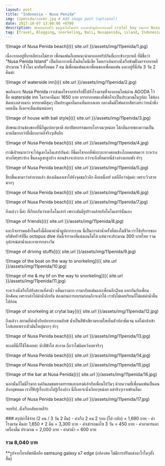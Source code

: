 ```yaml
---
layout: post
title: "Indonesia - Nusa Penida"
img: 11penida/cover.jpg # Add image post (optional)
date: 2017-10-07 13:00:00 +0700
description: พักผ่อนย่อนใจ ชมภูเขาไดโนเสาร์ และดำน้ำดูปลากระเบนที่ crytal bay บนเกาะ Nusa Penida
tag: [Travel, Blogging, snorkeling, Bali, Nusapenida, island, Indonesia]
---
```


![Image of Nusa Penida beach]({{ site.url }}/assets/img/11penida/1.jpg)

<p class="thai">
เนื่องจากอยู่ที่บาหลีทะเลไม่สวย เพื่อนแฟนก็เลยแนะนำมาออกทริปกันที่เกาะข้างๆบาหลี ที่มีชื่อว่า "Nusa Penida Island" เป็นอีกเกาะหนึ่งในอินโดนีเซีย โดยเราเดินทางนั่งเรือข้ามฝั่งมาจากบาหลี ประมาณ 1 ชั่วโมง มากันทั้งหมด 7 คน มีเพื่อนแฟนและเพื่อนของเพื่อนแฟน และอยู่ที่นี่กัน 3 วัน 2 คืนค่ะ  
</p>

<p class="english hide">

</p>

![Image of waterside inn]({{ site.url }}/assets/img/11penida/2.jpg)
<p class="thai">
พอถึงเกาะ Nusa Penida เราเช่ามอไซจากท่าเรือขี่ไปยังโรงแรมที่จองออนไลน์ผ่าน AGODA ไว้ ชื่อ waterside inn ในราคาคืนละ 1650 บาท บรรยากาศของที่พักก็จะเป็นประมาณในรูปค่ะ ได้ห้องติดทะเลสวยมาก บรรยาศดีสุดๆ เปิดประตูมาก็มองเห็นทะเลเลย กลางคืนมีไฟหลากสีตรงสระว่ายน้ำพึ่งเคยเห็น ก็เลยจะตื่นเต้นหน่อยๆ
</p>

<p class="english hide">

</p>

![Image of house with bali style]({{ site.url }}/assets/img/11penida/3.jpg)
<p class="thai">
ลักษณะบ้านช่องของที่นี่ก็ดูแปลกๆตาดี สถาปัตยกรรมแบบโบราณๆหน่อย ได้กลิ่นอายของความเป็นบาหลีมากกว่าที่เมืองบาหลีจริงๆเสียอีก

![Image of Nusa Penida beach]({{ site.url }}/assets/img/11penida/4.jpg)
<p class="thai">
เรามีเป้าหมายว่าจะไปดูเขาไดโนเสาร์กันค่ะ ก็ขี่มอไซจากที่พักระยะทางค่อนข้างไกลพอสมควร ระหว่างทางก็ขรุขระบ้าง ขึ้นลงภูเขาสูงบ้าง ค่อนข้างจะลำบาก กว่าจะถึงที่หมายนี่ช่วงล่างแทบพัง ฮ่าๆ

![Image of Nusa Penida beach]({{ site.url }}/assets/img/11penida/5.jpg)
<p class="thai">
ขี่รถขึ้นเขามาว่าลำบากแล้ว ต้องเดินลงเขาไปยังจุดชมวิวอีก คือเหนื่อย! แต่ก็ถือว่าคุ้มค่ะ เพราะวิวสวยมากๆ

![Image of Nusa Penida beach]({{ site.url }}/assets/img/11penida/6.jpg)

![Image of Nusa Penida beach]({{ site.url }}/assets/img/11penida/7.jpg)
<p class="thai">
ถึงแล้วว นี่ค่ะ ที่เรียกกันว่าเขาไดโนเสาร์ เพราะมันมีรูปร่างคล้ายกับไดโนเสาร์นั่นเอง

![Image of friends]({{ site.url }}/assets/img/11penida/8.jpg)
<p class="thai">
และกิจกรรมหลักในครั้งนี้คือมาดำน้ำดูปลากระเบน นี่เป็นการดำน้ำครั้งที่สองในชีวิต เราใช้บริการของบริษัททัวร์ที่ชื่อ octopus dive อันนี้จำราคาที่แน่นอนไม่ได้ แต่น่าจะประมาณ 300 บาทไทย รวมอุปกรณ์ดำน้ำและอาหารกลางวัน

![Image of driving stuffs]({{ site.url }}/assets/img/11penida/9.jpg)

![Image of the boat on the way to snorkeling]({{ site.url }}/assets/img/11penida/10.jpg)

![Image of me & my bf on the way to snorkeling]({{ site.url }}/assets/img/11penida/11.jpg)
<p class="thai">
ระหว่างนั่งเรือไปยังสถานที่ดำน้ำ คลื่นแรงมาก เรามากับแฟนและเพื่อนอีก2คน แยกกันกับเพื่อนอีก4คน เพราะเค้าไปดำน้ำลึกกัน ต้องผ่านการอบรมก่อนถึงจะดำได้ เรายังไม่เคยเรียนก็ได้แต่ดำน้ำตื้นไปก่อน

![Image of snorkeling at crytal bay]({{ site.url }}/assets/img/11penida/12.jpg)
<p class="thai">
ถึงแล้วว สถานที่ดำน้ำกับปลากระเบนยักษ์ น้ำเป็นสีฟ้าเขียวมรกตใสเห็นตัวปลาชัดเจน แต่ไม่กล้าเข้าไกล้เลยเพราะตัวมันใหญ่มากๆ ฮ่าๆ

![Image of Nusa Penida beach]({{ site.url }}/assets/img/11penida/13.jpg)
<p class="thai">
ทะเลที่นี่ก็ใช้ได้เลยค่ะ น้ำสีฟ้าใส สะอาด ถือว่าไม่ผิดหวังเลยจริงๆ

![Image of Nusa Penida beach]({{ site.url }}/assets/img/11penida/14.jpg)

![Image of Nusa Penida beach]({{ site.url }}/assets/img/11penida/15.jpg)

![Image of the bar at Nusa Penida]({{ site.url }}/assets/img/11penida/16.jpg)
<p class="thai">
นอกนั้นก็ไม่มีไรมาก แค่กินลมชมหาดทรายและแฮงค์เอ้ากับเพื่อนไปวันๆ ด้วยความที่เพื่อนแฟนเป็นคนอังกฤษหมด เราก็ฟังรู้เรื่องบ้างไม่รู้เรื่องบ้าง นี่ก็เลยจะนั่งเงียบๆหน่อย แต่จริงๆเราเฟรนลี่นะ

![Image of Nusa Penida beach]({{ site.url }}/assets/img/11penida/17.jpg)
<p class="thai">
จบทริป..นั่งเรือกลับบาหลีจ้า


<p class="thai">
### สรุปค่าใช้จ่าย (2 คน / 3 วัน 2 คืน)  
- ค่าเรือ 2 คน 2 รอบ (ไป-กลับ) = 1,690 บาท  
- ค่าโรงแรม คืนละ 1,650 * 2 คืน = 3,300 บาท  
- ค่าเช่ารถมอไซ 3 วัน = 450 บาท  
- ค่าอาหารและเครื่องดื่ม ประมาณ = 2,000 บาท  
- ค่าดำน้ำ = 600 บาท  

### รวม 8,040 บาท  

**รูปจากโทรศัพท์มือถือ samsung galaxy s7 edge (กล้องสด ไม่มีการปรับแต่งอะไรใดๆทั้งสิ้น)
